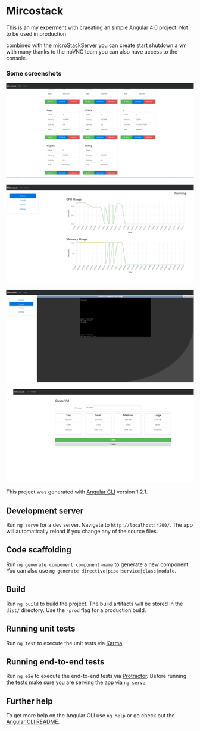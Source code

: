 # Mircostack
This is an my experment with craeating an simple Angular 4.0 project. Not to be used in production

combined with the [microStackServer](https://github.com/robrotheram/microStackServer) you can create start shutdown a vm with many thanks to the noVNC team you can also have access to the console.

### Some screenshots
![](docs/screenshot.PNG?raw=true)

![](docs/screenshot1.PNG?raw=true)

![](docs/screenshot2.PNG?raw=true)

![](docs/screenshot3.PNG?raw=true)




This project was generated with [Angular CLI](https://github.com/angular/angular-cli) version 1.2.1.

## Development server

Run `ng serve` for a dev server. Navigate to `http://localhost:4200/`. The app will automatically reload if you change any of the source files.

## Code scaffolding

Run `ng generate component component-name` to generate a new component. You can also use `ng generate directive|pipe|service|class|module`.

## Build

Run `ng build` to build the project. The build artifacts will be stored in the `dist/` directory. Use the `-prod` flag for a production build.

## Running unit tests

Run `ng test` to execute the unit tests via [Karma](https://karma-runner.github.io).

## Running end-to-end tests

Run `ng e2e` to execute the end-to-end tests via [Protractor](http://www.protractortest.org/).
Before running the tests make sure you are serving the app via `ng serve`.

## Further help

To get more help on the Angular CLI use `ng help` or go check out the [Angular CLI README](https://github.com/angular/angular-cli/blob/master/README.md).
